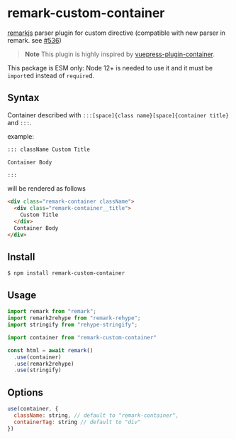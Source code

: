 # remark-custom-container

[remarkjs][remarkjs] parser plugin for custom directive (compatible with new parser in remark. see [#536][536])

> **Note**
> This plugin is highly inspired by [vuepress-plugin-container][vuepress-plugin-container].

This package is ESM only: Node 12+ is needed to use it and it must be `import`ed instead of `require`d.

## Syntax

Container described with `:::[space]{class name}[space]{container title}` and `:::`.

example:

```markdown
::: className Custom Title

Container Body

:::
```

will be rendered as follows

```html
<div class="remark-container className">
  <div class="remark-container__title">
    Custom Title
  </div>
  Container Body
</div>
```

## Install

```shell
$ npm install remark-custom-container
```

## Usage

```javascript
import remark from "remark";
import remark2rehype from "remark-rehype";
import stringify from "rehype-stringify";

import container from "remark-custom-container"

const html = await remark()
  .use(container)
  .use(remark2rehype)
  .use(stringify)
```

## Options

```javascript
use(container, {
  className: string, // default to "remark-container",
  containerTag: string // default to "div"
})
```

[remarkjs]: https://github.com/remarkjs/remark
[536]: https://github.com/remarkjs/remark/pull/536
[vuepress-plugin-container]: https://github.com/vuepress/vuepress-community/tree/main/packages/vuepress-plugin-container
